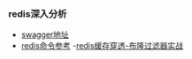 ### redis深入分析
- [swagger地址](http://localhost:8090/swagger-ui.html#/)
- [redis命令参考](http://redisdoc.com/)
-[redis缓存穿透-布隆过滤器实战](https://blog.csdn.net/u011277123/article/details/88757861)